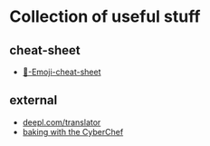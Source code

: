 # Collection of useful stuff
## cheat-sheet
+ [🎁-Emoji-cheat-sheet](https://github.com/puppetmaster-/useful-stuff/wiki/🎁-Emoji-cheat-sheet)

## external
+ [deepl.com/translator](https://www.deepl.com/translator)
+ [baking with the CyberChef](https://gchq.github.io/CyberChef/)
